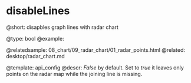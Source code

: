 disableLines
=============


@short: disapbles graph lines with radar chart
	

@type: bool 
@example:

@relatedsample:
	08_chart/09_radar_chart/01_radar_points.html
@related: 
	desktop/radar_chart.md


@template:	api_config
@descr: *False* by default. Set to *true* it leaves only points on the radar map while the joining line is missing. 



